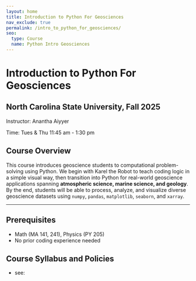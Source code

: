 ```yaml
---
layout: home
title: Introduction to Python For Geosciences
nav_exclude: true
permalink: /intro_to_python_for_geosciences/
seo:
  type: Course
  name: Python Intro Geosciences
---
```


# Introduction to Python For Geosciences
## North Carolina State University, Fall 2025

Instructor: Anantha Aiyyer

Time: Tues & Thu 11:45 am - 1:30 pm

## Course Overview
This course introduces geoscience students to computational problem-solving using Python. We begin with Karel the Robot to teach coding logic in a simple visual way, then transition into Python for real-world geoscience applications spanning **atmospheric science, marine science, and geology**. By the end, students will be able to process, analyze, and visualize diverse geoscience datasets using `numpy`, `pandas`, `matplotlib`, `seaborn`, and `xarray`.  

---
## Prerequisites
- Math (MA 141, 241), Physics (PY 205)
- No prior coding experience needed

## Course Syllabus and Policies
- see: 
